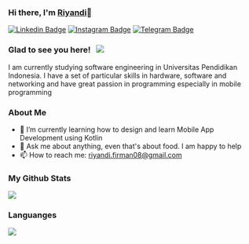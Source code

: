 ### Hi there, I'm [Riyandi](https://github.com/riyandifirman)👋

[![Linkedin Badge](https://img.shields.io/badge/-LinkedIn-0e76a8?style=flat-square&logo=Linkedin&logoColor=white)](https://www.linkedin.com/in/riyandifirman/)
[![Instagram Badge](https://img.shields.io/badge/-Instagram-e4405f?style=flat-square&logo=Instagram&logoColor=white)](https://instagram.com/riyandifirman/)
[![Telegram Badge](https://img.shields.io/badge/-Telegram-0088cc?style=flat-square&logo=Telegram&logoColor=white)](https://t.me/riyandifirman)

### Glad to see you here! &nbsp; ![](https://visitor-badge.glitch.me/badge?page_id=riyandifirman.riyandifirman)

I am currently studying software engineering in Universitas Pendidikan Indonesia. I have a set of particular skills in hardware, software and networking and have great passion in programming especially in mobile programming

### About Me
- 🚀 I’m currently learning how to design and learn Mobile App Development using Kotlin
- 💬 Ask me about anything, even that's about food. I am happy to help
- 📫 How to reach me: [riyandi.firman08@gmail.com](mailto:riyandi.firman08@gmail.com)

### My Github Stats
<img src="https://github-readme-stats.vercel.app/api?username=riyandifirman&show_icons=true">

### Languanges
<img src="https://github-readme-stats.vercel.app/api/top-langs/?username=riyandifirman&layout=compact"/>
<!--
**riyandifirman/riyandifirman** is a ✨ _special_ ✨ repository because its `README.md` (this file) appears on your GitHub profile.

Here are some ideas to get you started:

- 🔭 I’m currently working on ...
- 🌱 I’m currently learning ...
- 👯 I’m looking to collaborate on ...
- 🤔 I’m looking for help with ...
- 💬 Ask me about ...
- 📫 How to reach me: ...
- 😄 Pronouns: ...
- ⚡ Fun fact: ...
-->
